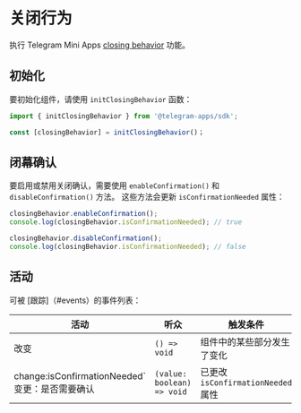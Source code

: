 # 关闭行为

执行 Telegram Mini
Apps [closing behavior](../../../../.platform/closing-behavior.md) 功能。

## 初始化

要初始化组件，请使用 `initClosingBehavior` 函数：

```typescript
import { initClosingBehavior } from '@telegram-apps/sdk';

const [closingBehavior] = initClosingBehavior()；  
```

## 闭幕确认

要启用或禁用关闭确认，需要使用 `enableConfirmation()`
和 `disableConfirmation()` 方法。 这些方法会更新 `isConfirmationNeeded` 属性：

```typescript
closingBehavior.enableConfirmation();
console.log(closingBehavior.isConfirmationNeeded); // true  

closingBehavior.disableConfirmation();
console.log(closingBehavior.isConfirmationNeeded); // false
```

## 活动

可被 [跟踪]（#events）的事件列表：

| 活动                                                      | 听众                         | 触发条件                          |
| ------------------------------------------------------- | -------------------------- | ----------------------------- |
| 改变                                                      | `() => void`               | 组件中的某些部分发生了变化                 |
| change:isConfirmationNeeded\` 变更：是否需要确认 | `(value: boolean) => void` | 已更改 `isConfirmationNeeded` 属性 |
